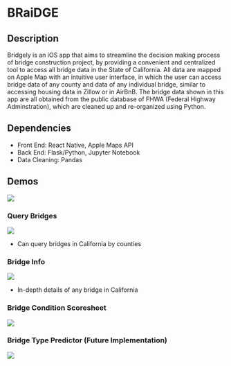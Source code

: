# BRaiDGE

## Description
Bridgely is an iOS app that aims to streamline the decision making process of bridge construction project, by providing a convenient and centralized tool to access all bridge data
in the State of California. All data are mapped on Apple Map with an intuitive user interface, in which the user can access bridge data of any county and data of any individual 
bridge, similar to accessing housing data in Zillow or in AirBnB. The bridge data shown in this app are all obtained from the public database of FHWA (Federal Highway Adminstration),
which are cleaned up and re-organized using Python. 

## Dependencies
* Front End: React Native, Apple Maps API
* Back End: Flask/Python, Jupyter Notebook
* Data Cleaning: Pandas

## Demos
![](Screen%20Shot%202021-02-08%20at%2011.41.16%20PM.png)

### Query Bridges
![](Screen%20Shot%202021-02-08%20at%2011.42.19%20PM.png)
* Can query bridges in California by counties

### Bridge Info
![](Screen%20Shot%202021-02-08%20at%2011.42.42%20PM.png)
* In-depth details of any bridge in California

### Bridge Condition Scoresheet
![](Screen%20Shot%202021-02-08%20at%2011.41.43%20PM.png)

### Bridge Type Predictor (Future Implementation)
![](Screen%20Shot%202021-02-08%20at%2011.43.15%20PM.png)




